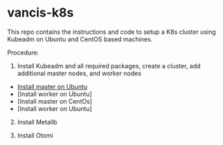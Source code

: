 # vancis-k8s
This repo contains the instructions and code to setup a K8s cluster using Kubeadm on Ubuntu and CentOS based machines.

Procedure:

1. Install Kubeadm and all required packages, create a cluster, add additional master nodes, and worker nodes

- [Install master on Ubuntu](/nodes/)
- [Install worker on Ubuntu]
- [Install master on CentOs]
- [Install worker on Ubuntu]

2. Install Metallb
   
3.  Install Otomi
